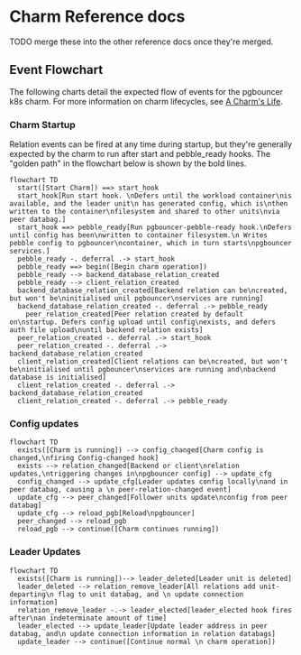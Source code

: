 # Charm Reference docs

TODO merge these into the other reference docs once they're merged.

## Event Flowchart

The following charts detail the expected flow of events for the pgbouncer k8s charm. For more information on charm lifecycles, see [A Charm's Life](https://juju.is/docs/sdk/a-charms-life).

### Charm Startup

Relation events can be fired at any time during startup, but they're generally expected by the charm to run after start and pebble_ready hooks. The "golden path" in the flowchart below is shown by the bold lines.

```mermaid
flowchart TD
  start([Start Charm]) ==> start_hook
  start_hook[Run start hook. \nDefers until the workload container\nis available, and the leader unit\n has generated config, which is\nthen written to the container\nfilesystem and shared to other units\nvia peer databag.]
  start_hook ==> pebble_ready[Run pgbouncer-pebble-ready hook.\nDefers until config has been\nwritten to container filesystem.\n Writes pebble config to pgbouncer\ncontainer, which in turn starts\npgbouncer services.]
  pebble_ready -. deferral .-> start_hook
  pebble_ready ==> begin([Begin charm operation])
  pebble_ready --> backend_database_relation_created
  pebble_ready --> client_relation_created
  backend_database_relation_created[Backend relation can be\ncreated, but won't be\ninitialised unil pgbouncer\nservices are running]
  backend_database_relation_created -. deferral .-> pebble_ready
    peer_relation_created[Peer relation created by default on\nstartup. Defers config upload until config\nexists, and defers auth file upload\nuntil backend relation exists]
  peer_relation_created -. deferral .-> start_hook
  peer_relation_created -. deferral .-> backend_database_relation_created
  client_relation_created[Client relations can be\ncreated, but won't be\ninitialised until pgbouncer\nservices are running and\nbackend database is initialised]
  client_relation_created -. deferral .-> backend_database_relation_created
  client_relation_created -. deferral .-> pebble_ready
```

### Config updates

```mermaid
flowchart TD
  exists([Charm is running]) --> config_changed[Charm config is changed,\nfiring Config-changed hook]
  exists --> relation_changed[Backend or client\nrelation updates,\ntriggering changes in\npgbouncer config] --> update_cfg
  config_changed --> update_cfg[Leader updates config locally\nand in peer databag, causing a \n peer-relation-changed event]
  update_cfg --> peer_changed[Follower units update\nconfig from peer databag]
  update_cfg --> reload_pgb[Reload\npgbouncer]
  peer_changed --> reload_pgb
  reload_pgb --> continue([Charm continues running])
```

### Leader Updates

```mermaid
flowchart TD
  exists([Charm is running])--> leader_deleted[Leader unit is deleted]
  leader_deleted --> relation_remove_leader[All relations add unit-departing\n flag to unit databag, and \n update connection information]
  relation_remove_leader -.-> leader_elected[leader_elected hook fires after\nan indeterminate amount of time]
  leader_elected --> update_leader[Update leader address in peer databag, and\n update connection information in relation databags]
  update_leader --> continue([Continue normal \n charm operation])
```
